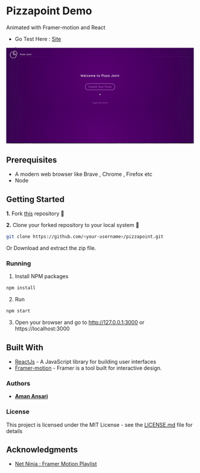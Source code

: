 # Pizzapoint Demo

Animated with Framer-motion and React

- Go Test Here : [Site](https://pizzapoint.vercel.app)

![preview](pizzapointDemo.gif)

## Prerequisites

- A modern web browser like Brave , Chrome , Firefox etc
- Node

## Getting Started

**1.** Fork [this](https://github.com/aman-atg/pizzapoint) repository :fork_and_knife:

**2.** Clone your forked repository to your local system :busts_in_silhouette:

```sh
git clone https://github.com/<your-username>/pizzapoint.git
```

Or Download and extract the zip file.

### Running

1. Install NPM packages

```sh
npm install
```

2. Run

```sh
npm start
```

3. Open your browser and go to http://127.0.0.1:3000 or https://localhost:3000

## Built With

- [ReactJs](https://reactjs.org) - A JavaScript library for building user interfaces
- [Framer-motion](https://framer.com/developers) - Framer is a tool built for interactive design.

### Authors

- **[Aman Ansari](https://github.com/aman-atg)**

### License

This project is licensed under the MIT License - see the [LICENSE.md](https://github.com/aman-atg/pizzapoint/blob/master/LICENSE) file for details


## Acknowledgments

* [Net Ninja : Framer Motion Playlist](https://www.youtube.com/watch?v=2V1WK-3HQNk&list=PL4cUxeGkcC9iHDnQfTHEVVceOEBsOf07i)

